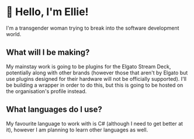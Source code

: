 # 👋 Hello, I'm Ellie!

I'm a transgender woman trying to break into the software development world.

## What will I be making?

My mainstay work is going to be plugins for the Elgato Stream Deck, potentially along with other brands (however those that aren't by Elgato but use plugins designed for their hardware will not be officially supported). I'll be building a wrapper in order to do this, but this is going to be hosted on the organisation's profile instead.

## What languages do I use?

My favourite language to work with is C# (although I need to get better at it), however I am planning to learn other languages as well.